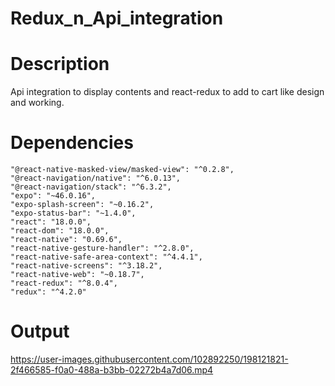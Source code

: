 # Redux_n_Api_integration

# Description

Api integration to display contents and react-redux to add to cart like design and working.

# Dependencies
 
 
    "@react-native-masked-view/masked-view": "^0.2.8",
    "@react-navigation/native": "^6.0.13",
    "@react-navigation/stack": "^6.3.2",
    "expo": "~46.0.16",
    "expo-splash-screen": "~0.16.2",
    "expo-status-bar": "~1.4.0",
    "react": "18.0.0",
    "react-dom": "18.0.0",
    "react-native": "0.69.6",
    "react-native-gesture-handler": "^2.8.0",
    "react-native-safe-area-context": "^4.4.1",
    "react-native-screens": "^3.18.2",
    "react-native-web": "~0.18.7",
    "react-redux": "^8.0.4",
    "redux": "^4.2.0"
 
 
 # Output
 https://user-images.githubusercontent.com/102892250/198121821-2f466585-f0a0-488a-b3bb-02272b4a7d06.mp4
